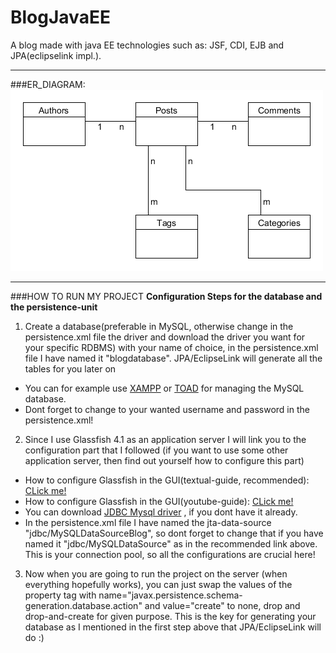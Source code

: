 # BlogJavaEE
A blog made with java EE technologies such as: JSF, CDI, EJB and JPA(eclipselink impl.).

___
###ER_DIAGRAM: 
![alt text](https://raw.githubusercontent.com/DidrikLind/BlogJavaEE/master/erdiagram.png "Blog ER diagram")
___
###HOW TO RUN MY PROJECT
**Configuration Steps for the database and the persistence-unit**

1. Create a database(preferable in MySQL, otherwise change in the persistence.xml file the driver and download the driver you want for your specific RDBMS) with your name of choice, in the persistence.xml file I have named it "blogdatabase". JPA/EclipseLink will generate all the tables for you later on  
  * You can for example use [XAMPP](https://www.apachefriends.org/index.html) or [TOAD](https://www.toadworld.com/m/freeware) for managing the MySQL database.
  * Dont forget to change to your wanted username and password in the persistence.xml!
2. Since I use Glassfish 4.1 as an application server I will link you to the configuration part that I followed (if you want to use some other application server, then find out yourself how to configure this part)
  * How to configure Glassfish in the GUI(textual-guide, recommended): [CLick me!](http://dev.mysql.com/doc/connectors/en/connector-j-usagenotes-glassfish-config.html)
  * How to configure Glassfish in the GUI(youtube-guide):
  [CLick me!](https://www.youtube.com/watch?v=f1z-3zlkXj8)
  * You can download [JDBC Mysql driver](https://dev.mysql.com/downloads/connector/j/5.1.html) , if you dont have it already.
  * In the persistence.xml file I have named the jta-data-source "jdbc/MySQLDataSourceBlog", so dont forget to change that if you have named it "jdbc/MySQLDataSource" as in the recommended link above. This is your connection pool, so all the configurations are crucial here!
3. Now when you are going to run the project on the server (when everything hopefully works), you can just swap the values of the      		property tag with name="javax.persistence.schema-generation.database.action" and value="create" to none, drop and drop-and-create for given purpose. This is the key for generating your database as I mentioned in the first step above that JPA/EclipseLink will do :)




